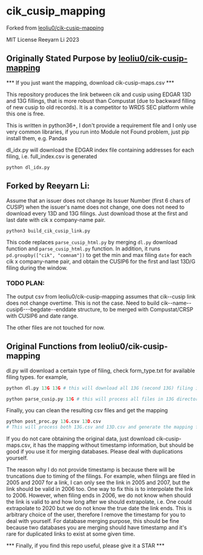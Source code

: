 # cik_cusip_mapping

Forked from [leoliu0/cik-cusip-mapping](https://github.com/leoliu0/cik-cusip-mapping)

MIT License
Reeyarn Li 2023


## Originally Stated Purpose by [leoliu0/cik-cusip-mapping](https://github.com/leoliu0/cik-cusip-mapping)

*** If you just want the mapping, download cik-cusip-maps.csv ***

This repository produces the link between cik and cusip using EDGAR 13D and 13G fillings, that is more robust than Compustat (due to backward filling of new cusip to old records). It is a competitor to WRDS SEC platform while this one is free.

This is written in python36+, I don't provide a requirement file and I only use very common libraries, if you run into Module not Found problem, just pip install them, e.g. Pandas

dl_idx.py will download the EDGAR index file containing addresses for each filing, i.e. full_index.csv is generated

```
python dl_idx.py
```

## Forked by Reeyarn Li:

Assume that an issuer does not change its Issuer Number (first 6 chars of CUSIP) when the issuer's name does not change, 
one does not need to download every 13D and 13G filings. Just download those at the first and last date with cik x company-name pair.

`python3 build_cik_cusip_link.py`

This code replaces `parse_cusip_html.py` by merging `dl.py` download function and `parse_cusip_html.py` function.
In addition, it runs `pd.groupby(["cik", "comnam"])` to get the min and max filing `date` for each cik x company-name pair, 
and obtain the CUSIP6 for the first and last 13D/G filing during the window.



### TODO PLAN: 
   The output csv from leoliu0/cik-cusip-mapping assumes that cik--cusip link does not change overtime. This is not the case. 
   Need to build cik--name--cusip6---begdate--enddate structure, to be merged with Compustat/CRSP with CUSIP6 and date range.

The other files are not touched for now.

## Original Functions from  leoliu0/cik-cusip-mapping

dl.py will download a certain type of filing, check form_type.txt for available filing types. for example,
```python
python dl.py 13G 13G # this will download all 13G (second 13G) filing into 13G (first 13G) folder
```
```python
python parse_cusip.py 13G # this will process all files in 13G directory, creating a file called 13G.csv with filing name, cik, cusip number.
```
Finally, you can clean the resulting csv files and get the mapping
```python
python post_proc.py 13G.csv 13D.csv
# This will process both 13G.csv and 13D.csv and generate the mapping file
```

If you do not care obtaining the original data, just download cik-cusip-maps.csv, it has the mapping without timestamp information, but should be good if you use it for merging databases. Please deal with duplications yourself.

The reason why I do not provide timestamp is because there will be truncations due to timing of the filings. For example, when filings are filed in 2005 and 2007 for a link, I can only see the link in 2005 and 2007, but the link should be valid in 2006 too. One way to fix this is to interpolate the link to 2006. However, when filing ends in 2006, we do not know when should the link is valid to and how long after we should extrapolate, i.e. One could extrapolate to 2020 but we do not know the true date the link ends. This is arbitrary choice of the user, therefore I remove the timestamp for you to deal with yourself. For database merging purpose, this should be fine because two databases you are merging should have timestamp and it's rare for duplicated links to exist at some given time.

*** Finally, if you find this repo useful, please give it a STAR ***
